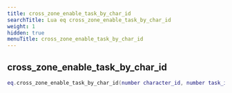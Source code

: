 ```yaml
---
title: cross_zone_enable_task_by_char_id
searchTitle: Lua eq cross_zone_enable_task_by_char_id
weight: 1
hidden: true
menuTitle: cross_zone_enable_task_by_char_id
---
```

## cross_zone_enable_task_by_char_id
```lua
eq.cross_zone_enable_task_by_char_id(number character_id, number task_id) -- void
```